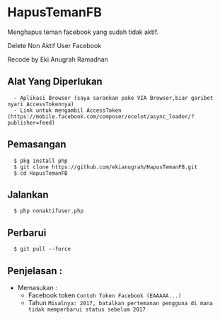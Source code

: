 # HapusTemanFB
Menghapus teman facebook yang sudah tidak aktif.

Delete Non Aktif User Facebook

Recode by Eki Anugrah Ramadhan

## Alat Yang Diperlukan
      - Aplikasi Browser (saya sarankan pake VIA Browser,biar garibet nyari AccessTokennya)
      - Link untuk mengambil AccessToken (https://mobile.facebook.com/composer/ocelot/async_loader/?publisher=feed)

## Pemasangan
      $ pkg install php
      $ git clone https://github.com/ekianugrah/HapusTemanFB.git
      $ cd HapusTemanFB

## Jalankan
      $ php nonaktifuser.php

## Perbarui
      $ git pull --force

## Penjelasan :
- Memasukan :
    - Facebook token `Contoh Token Facebook (EAAAAA...)`
    - Tahun `Misalnya: 2017, batalkan pertemanan pengguna di mana tidak memperbarui status sebelum 2017`
